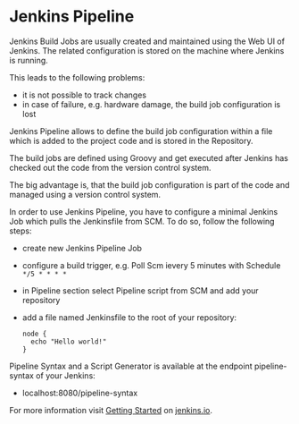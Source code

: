 Jenkins Pipeline
================
Jenkins Build Jobs are usually created and maintained using
the Web UI of Jenkins. 
The related configuration is stored on the machine where Jenkins is running.

This leads to the following problems:
- it is not possible to track changes
- in case of failure, e.g. hardware damage, the build job configuration is lost

Jenkins Pipeline allows to define the build job configuration within a file
which is added to the project code and is stored in the Repository.

The build jobs are defined using Groovy and get executed after Jenkins has checked out the code from the version control system.

The big advantage is, that the build job configuration is part of the code and managed using a version control system.

In order to use Jenkins Pipeline, you have to configure a minimal Jenkins Job which pulls the Jenkinsfile from SCM. 
To do so, follow the following steps:
- create new Jenkins Pipeline Job
- configure a build trigger, e.g. Poll Scm ievery 5 minutes with Schedule `*/5 * * * *`

- in Pipeline section select Pipeline script from SCM and add your repository
- add a file named Jenkinsfile to the root of your repository:
  ```
  node {
    echo "Hello world!"
  }
  ```

Pipeline Syntax and a Script Generator is available at the endpoint pipeline-syntax of your Jenkins:
- localhost:8080/pipeline-syntax

For more information visit [Getting Started](https://jenkins.io/doc/book/pipeline/getting-started/) on [jenkins.io](https://jenkins.io).
